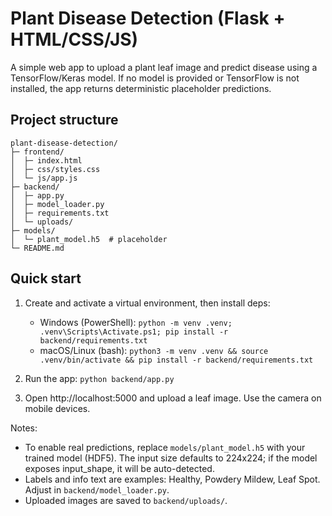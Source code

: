 # Plant Disease Detection (Flask + HTML/CSS/JS)

A simple web app to upload a plant leaf image and predict disease using a TensorFlow/Keras model. If no model is provided or TensorFlow is not installed, the app returns deterministic placeholder predictions.

## Project structure

```
plant-disease-detection/
├─ frontend/
│  ├─ index.html
│  ├─ css/styles.css
│  └─ js/app.js
├─ backend/
│  ├─ app.py
│  ├─ model_loader.py
│  ├─ requirements.txt
│  └─ uploads/
├─ models/
│  └─ plant_model.h5  # placeholder
└─ README.md
```

## Quick start

1) Create and activate a virtual environment, then install deps:
   - Windows (PowerShell): `python -m venv .venv; .venv\Scripts\Activate.ps1; pip install -r backend/requirements.txt`
   - macOS/Linux (bash): `python3 -m venv .venv && source .venv/bin/activate && pip install -r backend/requirements.txt`

2) Run the app: `python backend/app.py`

3) Open http://localhost:5000 and upload a leaf image. Use the camera on mobile devices.

Notes:
- To enable real predictions, replace `models/plant_model.h5` with your trained model (HDF5). The input size defaults to 224x224; if the model exposes input_shape, it will be auto-detected.
- Labels and info text are examples: Healthy, Powdery Mildew, Leaf Spot. Adjust in `backend/model_loader.py`.
- Uploaded images are saved to `backend/uploads/`.
